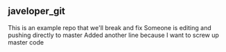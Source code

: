 ## javeloper_git

This is an example repo that we'll break and fix
Someone is editing and pushing directly to master
Added another line because I want to screw up master code